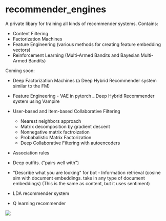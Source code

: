 # recommender_engines
A private libary for training all kinds of recommender systems. 
Contains:
- Content Filtering
- Factorization Machines
- Feature Engineering (various methods for creating feature embedding vectors)
- Reinforcement Learning (Multi-Armed Bandits and Bayesian Multi-Armed Bandits)

Coming soon:
- Deep Factorization Machines (a Deep Hybrid Recommender system similar to the FM)
- Feature Engineering - VAE in pytorch 
_ Deep Hybrid Recommender system using Vampire

- User-based and Item-based Collaborative Filtering
  * Nearest neighbors approach
  * Matrix decomposition by gradient descent
  * Nonnegative matrix factroization
  * Probabalistic Matrix Factorization
  * Deep Collaborative Filtering with autoencoders

- Association rules
- Deep outfits. ("pairs well with")
- "Describe what you are looking" for bot - Information retrieval (cosine sim with document embeddings. take in any type of document embeddings) (This is the same as content, but it uses sentiment)
- LDA recommender system
 - Q learning recommender
 
 
![](https://media.giphy.com/media/CIJsP7PsWvZM4/giphy.gif)
